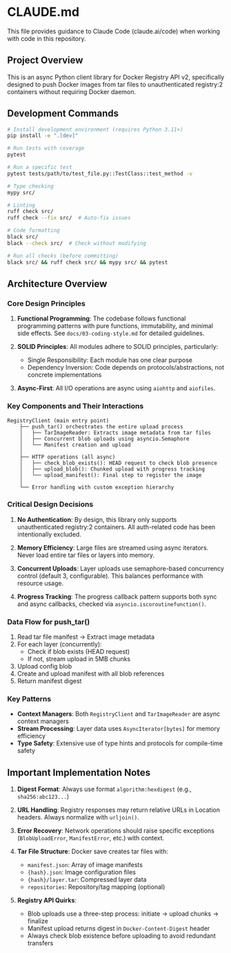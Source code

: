 # CLAUDE.md

This file provides guidance to Claude Code (claude.ai/code) when working with code in this repository.

## Project Overview

This is an async Python client library for Docker Registry API v2, specifically designed to push Docker images from tar files to unauthenticated registry:2 containers without requiring Docker daemon.

## Development Commands

```bash
# Install development environment (requires Python 3.11+)
pip install -e ".[dev]"

# Run tests with coverage
pytest

# Run a specific test
pytest tests/path/to/test_file.py::TestClass::test_method -v

# Type checking
mypy src/

# Linting
ruff check src/
ruff check --fix src/  # Auto-fix issues

# Code formatting
black src/
black --check src/  # Check without modifying

# Run all checks (before committing)
black src/ && ruff check src/ && mypy src/ && pytest
```

## Architecture Overview

### Core Design Principles

1. **Functional Programming**: The codebase follows functional programming patterns with pure functions, immutability, and minimal side effects. See `docs/03-coding-style.md` for detailed guidelines.

2. **SOLID Principles**: All modules adhere to SOLID principles, particularly:
   - Single Responsibility: Each module has one clear purpose
   - Dependency Inversion: Code depends on protocols/abstractions, not concrete implementations

3. **Async-First**: All I/O operations are async using `aiohttp` and `aiofiles`.

### Key Components and Their Interactions

```
RegistryClient (main entry point)
    ├── push_tar() orchestrates the entire upload process
    │   ├── TarImageReader: Extracts image metadata from tar files
    │   ├── Concurrent blob uploads using asyncio.Semaphore
    │   └── Manifest creation and upload
    │
    ├── HTTP operations (all async)
    │   ├── check_blob_exists(): HEAD request to check blob presence
    │   ├── upload_blob(): Chunked upload with progress tracking
    │   └── upload_manifest(): Final step to register the image
    │
    └── Error handling with custom exception hierarchy
```

### Critical Design Decisions

1. **No Authentication**: By design, this library only supports unauthenticated registry:2 containers. All auth-related code has been intentionally excluded.

2. **Memory Efficiency**: Large files are streamed using async iterators. Never load entire tar files or layers into memory.

3. **Concurrent Uploads**: Layer uploads use semaphore-based concurrency control (default 3, configurable). This balances performance with resource usage.

4. **Progress Tracking**: The progress callback pattern supports both sync and async callbacks, checked via `asyncio.iscoroutinefunction()`.

### Data Flow for push_tar()

1. Read tar file manifest → Extract image metadata
2. For each layer (concurrently):
   - Check if blob exists (HEAD request)
   - If not, stream upload in 5MB chunks
3. Upload config blob
4. Create and upload manifest with all blob references
5. Return manifest digest

### Key Patterns

- **Context Managers**: Both `RegistryClient` and `TarImageReader` are async context managers
- **Stream Processing**: Layer data uses `AsyncIterator[bytes]` for memory efficiency
- **Type Safety**: Extensive use of type hints and protocols for compile-time safety

## Important Implementation Notes

1. **Digest Format**: Always use format `algorithm:hexdigest` (e.g., `sha256:abc123...`)

2. **URL Handling**: Registry responses may return relative URLs in Location headers. Always normalize with `urljoin()`.

3. **Error Recovery**: Network operations should raise specific exceptions (`BlobUploadError`, `ManifestError`, etc.) with context.

4. **Tar File Structure**: Docker save creates tar files with:
   - `manifest.json`: Array of image manifests
   - `{hash}.json`: Image configuration files
   - `{hash}/layer.tar`: Compressed layer data
   - `repositories`: Repository/tag mapping (optional)

5. **Registry API Quirks**:
   - Blob uploads use a three-step process: initiate → upload chunks → finalize
   - Manifest upload returns digest in `Docker-Content-Digest` header
   - Always check blob existence before uploading to avoid redundant transfers